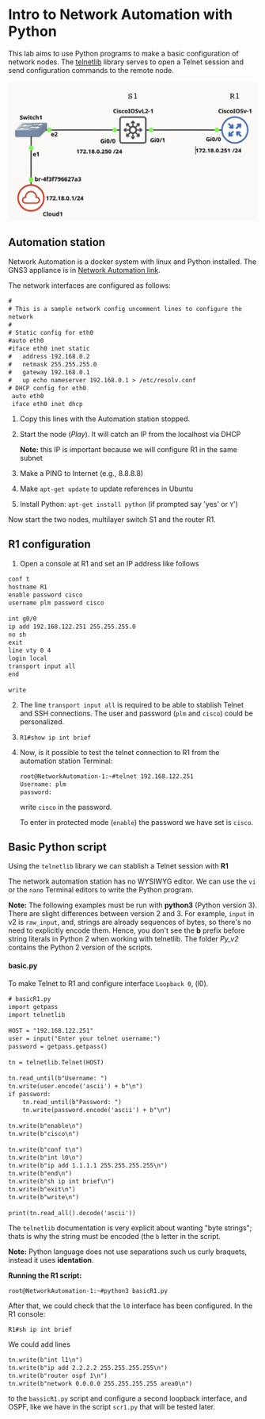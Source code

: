 # Intro to Network Automation with Python
This lab aims to use Python programs to make a basic configuration of network nodes. The [telnetlib](https://docs.python.org/3/library/telnetlib.html) library serves to open a Telnet session and send configuration commands to the remote node.

<!---
![Alt text](RED1.png)
-->
<img src='figs/RED1.jpg' width='760'>

## Automation station
Network Automation is a docker system with linux and Python installed. The GNS3 appliance is in [Network Automation link](https://gns3.com/marketplace/appliances/network-automation).

The network interfaces are configured as follows:
```
#
# This is a sample network config uncomment lines to configure the network
#
# Static config for eth0
#auto eth0
#iface eth0 inet static
#	address 192.168.0.2
#	netmask 255.255.255.0
#	gateway 192.168.0.1
#	up echo nameserver 192.168.0.1 > /etc/resolv.conf
# DHCP config for eth0
 auto eth0
 iface eth0 inet dhcp
```

1. Copy this lines with the Automation station stopped.
2. Start the node (*Play*). It will catch an IP from the localhost via DHCP
   
   **Note:** this IP is important because we will configure R1 in the same subnet
4. Make a PING to Internet (e.g., 8.8.8.8)
5. Make `apt-get update` to update references in Ubuntu
6. Install Python: `apt-get install python` (if prompted say 'yes' or `Y`')

Now start the two nodes, multilayer switch S1 and the router R1.

## R1 configuration
1. Open a console at R1 and set an IP address like follows

```
conf t
hostname R1 
enable password cisco
username plm password cisco

int g0/0
ip add 192.168.122.251 255.255.255.0
no sh
exit
line vty 0 4
login local
transport input all
end

write
```

2. The line `transport input all` is required to be able to stablish Telnet and SSH connections. The user and password (`plm` and `cisco`) could be personalized.
3. `R1#show ip int brief` 
4. Now, is it possible to test the telnet connection to R1 from the automation station Terminal:
   ```
   root@NetworkAutomation-1:~#telnet 192.168.122.251
   Username: plm
   password: 
   ```
   write `cisco` in the password.
   
   To enter in protected mode (`enable`) the password we have set is `cisco`.

## Basic Python script

Using the `telnetlib` library we can stablish a Telnet session with **R1**

The network automation station has no WYSIWYG editor. We can use the `vi` or the `nano` Terminal editors to write the Python program.

**Note:** The following examples must be run with **python3** (Python version 3). There are slight differences between version 2 and 3. 
For example, `input` in v2 is `raw_input`, 
and, strings are already sequences of bytes, so there's no need to explicitly encode them. Hence, you don't see the **b** prefix before string literals in Python 2 when working with telnetlib. The folder *Py_v2* contains the Python 2 version of the scripts.

#### basic.py

To make Telnet to R1 and configure interface `Loopback 0`, (l0).

```
# basicR1.py
import getpass
import telnetlib

HOST = "192.168.122.251"
user = input("Enter your telnet username:")
password = getpass.getpass()

tn = telnetlib.Telnet(HOST)

tn.read_until(b"Username: ")
tn.write(user.encode('ascii') + b"\n")
if password:
    tn.read_until(b"Password: ")
    tn.write(password.encode('ascii') + b"\n")

tn.write(b"enable\n")
tn.write(b"cisco\n")

tn.write(b"conf t\n")
tn.write(b"int l0\n")
tn.write(b"ip add 1.1.1.1 255.255.255.255\n")
tn.write(b"end\n")
tn.write(b"sh ip int brief\n")
tn.write(b"exit\n")
tn.write(b"write\n")

print(tn.read_all().decode('ascii'))
```

The `telnetlib` documentation is very explicit about wanting "byte strings"; thats is why the string must be encoded (the `b` letter in the script. 
<!---
Regular Python 3 strings are multi-byte character strings without an explicit encoding attached; to make byte strings of them means either rendering them down, or generating them as pre-rendered bytestring literals.
-->

**Note:** Python language does not use separations such us curly braquets, instead it uses **identation**.

**Running the R1 script:**
```
root@NetworkAutomation-1:~#python3 basicR1.py
```

After that, we could check that the `l0` interface has been configured. In the R1 console:

```
R1#sh ip int brief
```

We could add lines

```
tn.write(b"int l1\n")
tn.write(b"ip add 2.2.2.2 255.255.255.255\n")
tn.write(b"router ospf 1\n")
tn.write(b"network 0.0.0.0 255.255.255.255 area0\n")
```

to the `bassicR1.py` script and configure a second loopback interface, and OSPF, like 
we have in the script `scr1.py` that will be tested later.

